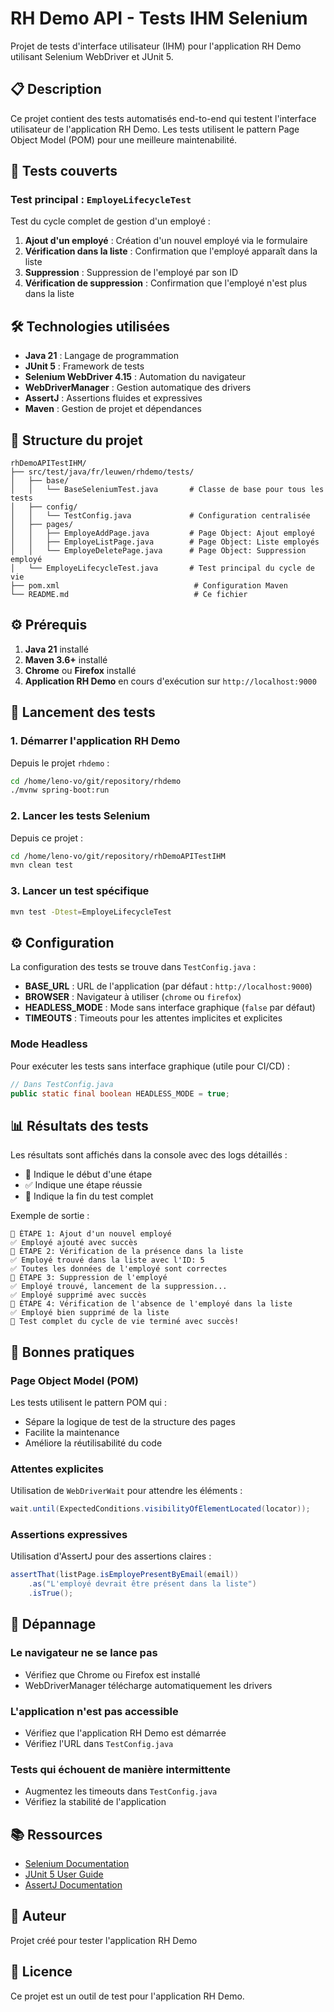 # RH Demo API - Tests IHM Selenium

Projet de tests d'interface utilisateur (IHM) pour l'application RH Demo utilisant Selenium WebDriver et JUnit 5.

## 📋 Description

Ce projet contient des tests automatisés end-to-end qui testent l'interface utilisateur de l'application RH Demo. Les tests utilisent le pattern Page Object Model (POM) pour une meilleure maintenabilité.

## 🎯 Tests couverts

### Test principal : `EmployeLifecycleTest`
Test du cycle complet de gestion d'un employé :

1. **Ajout d'un employé** : Création d'un nouvel employé via le formulaire
2. **Vérification dans la liste** : Confirmation que l'employé apparaît dans la liste
3. **Suppression** : Suppression de l'employé par son ID
4. **Vérification de suppression** : Confirmation que l'employé n'est plus dans la liste

## 🛠️ Technologies utilisées

- **Java 21** : Langage de programmation
- **JUnit 5** : Framework de tests
- **Selenium WebDriver 4.15** : Automation du navigateur
- **WebDriverManager** : Gestion automatique des drivers
- **AssertJ** : Assertions fluides et expressives
- **Maven** : Gestion de projet et dépendances

## 📁 Structure du projet

```
rhDemoAPITestIHM/
├── src/test/java/fr/leuwen/rhdemo/tests/
│   ├── base/
│   │   └── BaseSeleniumTest.java       # Classe de base pour tous les tests
│   ├── config/
│   │   └── TestConfig.java             # Configuration centralisée
│   ├── pages/
│   │   ├── EmployeAddPage.java         # Page Object: Ajout employé
│   │   ├── EmployeListPage.java        # Page Object: Liste employés
│   │   └── EmployeDeletePage.java      # Page Object: Suppression employé
│   └── EmployeLifecycleTest.java       # Test principal du cycle de vie
├── pom.xml                              # Configuration Maven
└── README.md                            # Ce fichier
```

## ⚙️ Prérequis

1. **Java 21** installé
2. **Maven 3.6+** installé
3. **Chrome** ou **Firefox** installé
4. **Application RH Demo** en cours d'exécution sur `http://localhost:9000`

## 🚀 Lancement des tests

### 1. Démarrer l'application RH Demo

Depuis le projet `rhdemo` :
```bash
cd /home/leno-vo/git/repository/rhdemo
./mvnw spring-boot:run
```

### 2. Lancer les tests Selenium

Depuis ce projet :
```bash
cd /home/leno-vo/git/repository/rhDemoAPITestIHM
mvn clean test
```

### 3. Lancer un test spécifique

```bash
mvn test -Dtest=EmployeLifecycleTest
```

## ⚙️ Configuration

La configuration des tests se trouve dans `TestConfig.java` :

- **BASE_URL** : URL de l'application (par défaut : `http://localhost:9000`)
- **BROWSER** : Navigateur à utiliser (`chrome` ou `firefox`)
- **HEADLESS_MODE** : Mode sans interface graphique (`false` par défaut)
- **TIMEOUTS** : Timeouts pour les attentes implicites et explicites

### Mode Headless

Pour exécuter les tests sans interface graphique (utile pour CI/CD) :

```java
// Dans TestConfig.java
public static final boolean HEADLESS_MODE = true;
```

## 📊 Résultats des tests

Les résultats sont affichés dans la console avec des logs détaillés :
- 🔵 Indique le début d'une étape
- ✅ Indique une étape réussie
- 🎉 Indique la fin du test complet

Exemple de sortie :
```
🔵 ÉTAPE 1: Ajout d'un nouvel employé
✅ Employé ajouté avec succès
🔵 ÉTAPE 2: Vérification de la présence dans la liste
✅ Employé trouvé dans la liste avec l'ID: 5
✅ Toutes les données de l'employé sont correctes
🔵 ÉTAPE 3: Suppression de l'employé
✅ Employé trouvé, lancement de la suppression...
✅ Employé supprimé avec succès
🔵 ÉTAPE 4: Vérification de l'absence de l'employé dans la liste
✅ Employé bien supprimé de la liste
🎉 Test complet du cycle de vie terminé avec succès!
```

## 📝 Bonnes pratiques

### Page Object Model (POM)
Les tests utilisent le pattern POM qui :
- Sépare la logique de test de la structure des pages
- Facilite la maintenance
- Améliore la réutilisabilité du code

### Attentes explicites
Utilisation de `WebDriverWait` pour attendre les éléments :
```java
wait.until(ExpectedConditions.visibilityOfElementLocated(locator));
```

### Assertions expressives
Utilisation d'AssertJ pour des assertions claires :
```java
assertThat(listPage.isEmployePresentByEmail(email))
    .as("L'employé devrait être présent dans la liste")
    .isTrue();
```

## 🔧 Dépannage

### Le navigateur ne se lance pas
- Vérifiez que Chrome ou Firefox est installé
- WebDriverManager télécharge automatiquement les drivers

### L'application n'est pas accessible
- Vérifiez que l'application RH Demo est démarrée
- Vérifiez l'URL dans `TestConfig.java`

### Tests qui échouent de manière intermittente
- Augmentez les timeouts dans `TestConfig.java`
- Vérifiez la stabilité de l'application

## 📚 Ressources

- [Selenium Documentation](https://www.selenium.dev/documentation/)
- [JUnit 5 User Guide](https://junit.org/junit5/docs/current/user-guide/)
- [AssertJ Documentation](https://assertj.github.io/doc/)

## 👤 Auteur

Projet créé pour tester l'application RH Demo

## 📄 Licence

Ce projet est un outil de test pour l'application RH Demo.
